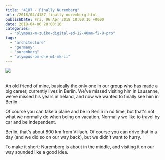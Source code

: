 ```yaml
---
title: "4187 - Finally Nuremberg"
url: /2018/04/4187-finally-nuremberg.html
publishDate: Fri, 06 Apr 2018 18:00:16 +0000
date: 2018-04-06 20:00:16
categories: 
  - "olympus-m-zuiko-digital-ed-12-40mm-f2-8-pro"
tags: 
  - "architecture"
  - "germany"
  - "nuremberg"
  - "olympus-om-d-e-m1-mk-ii"
---
```

<div class="container">
<div class="center"><a target="_blank" href="https://d25zfm9zpd7gm5.cloudfront.net/1200x1200/2017/20170618_181038_lr.jpg"><img class="webfeedsFeaturedVisual" src="https://d25zfm9zpd7gm5.cloudfront.net/0600x0600/2017/20170618_181038_lr.jpg" /></a></div>
</div>
<br />

An old friend of mine, basically the only one in our group who has made a big career, currently lives in Berlin. We've missed visiting him in Lausanne, we've missed his years in Ireland, and now we wanted to finally see him in Berlin.

<a target="_blank" href="https://d25zfm9zpd7gm5.cloudfront.net/1200x1200/2017/20170618_181023_lr.jpg"><img style="margin: 0pt 10px 0pt 0px; float: left;" src="https://d25zfm9zpd7gm5.cloudfront.net/0150x0150/2017/20170618_181023_lr.jpg" alt="" border="0" /></a> Of course you can take a plane and be in Berlin in no time, but that's not what we normally do when being on vacation. Normally we like to travel by car and be independent.

Berlin, that's about 800&nbsp;km from Villach. Of course you can drive that in a day (and we did so on our way back), but we didn't want to hurry. 

To make it short: Nuremberg is about in the middle, and visiting it on our way sounded like a good idea.


